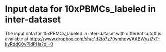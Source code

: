 # Input data for 10xPBMCs_labeled in inter-dataset
The input data for 10xPBMCs_labeled in inter-dataset with different cutoff is available at https://www.dropbox.com/sh/c1d2to7z79vmhqw/AABWyzj7xT-kyRddC0vPldPHa?dl=0